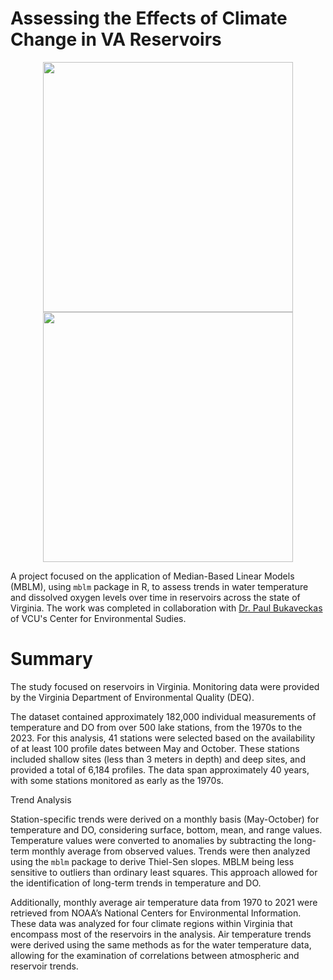 # Assessing the Effects of Climate Change in VA Reservoirs

<p align="center">
  <img src="img/publication_images/reservoirAnalysis_publicationPlot.jpg" width="400">
  <img src="img/publication_images/resevoirAnalysis_publicationMap.jpg" width="400">
</p>


A project focused on the application of Median-Based Linear Models (MBLM), using `mblm` package in R, to assess trends in water temperature and dissolved oxygen levels over time in reservoirs across the state of Virginia. The work was completed in collaboration with [Dr. Paul Bukaveckas](https://blogs.vcu.edu/pabukaveckas/) of VCU's Center for Environmental Sudies.

# Summary

The study focused on reservoirs in Virginia. Monitoring data were provided by the Virginia Department of Environmental Quality (DEQ). 

The dataset contained approximately 182,000 individual measurements of temperature and DO from over 500 lake stations, from the 1970s to the 2023. For this analysis, 41 stations were selected based on the availability of at least 100 profile dates between May and October. These stations included shallow sites (less than 3 meters in depth) and deep sites, and provided a total of 6,184 profiles. The data span approximately 40 years, with some stations monitored as early as the 1970s.

Trend Analysis

Station-specific trends were derived on a monthly basis (May-October) for temperature and DO, considering surface, bottom, mean, and range values. Temperature values were converted to anomalies by subtracting the long-term monthly average from observed values. Trends were then analyzed using the `mblm` package to derive Thiel-Sen slopes. MBLM being less sensitive to outliers than ordinary least squares. This approach allowed for the identification of long-term trends in temperature and DO.

Additionally, monthly average air temperature data from 1970 to 2021 were retrieved from NOAA’s National Centers for Environmental Information. These data was analyzed for four climate regions within Virginia that encompass most of the reservoirs in the analysis. Air temperature trends were derived using the same methods as for the water temperature data, allowing for the examination of correlations between atmospheric and reservoir trends.



